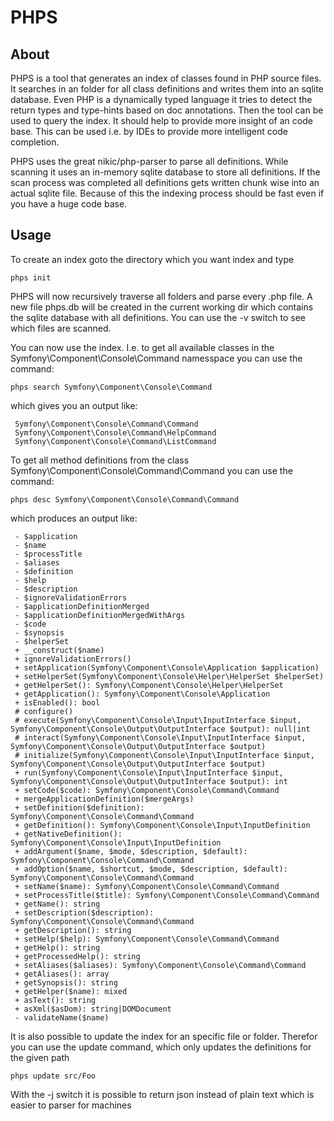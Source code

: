 PHPS
====

## About

PHPS is a tool that generates an index of classes found in PHP source files.
It searches in an folder for all class definitions and writes them into an 
sqlite database. Even PHP is a dynamically typed language it tries to detect the
return types and type-hints based on doc annotations. Then the tool can be used 
to query the index. It should help to provide more insight of an code base. This 
can be used i.e. by IDEs to provide more intelligent code completion.

PHPS uses the great nikic/php-parser to parse all definitions. While scanning it
uses an in-memory sqlite database to store all definitions. If the scan process 
was completed all definitions gets written chunk wise into an actual sqlite 
file. Because of this the indexing process should be fast even if you have a 
huge code base.

## Usage

To create an index goto the directory which you want index and type

    phps init

PHPS will now recursively traverse all folders and parse every .php file. A new
file phps.db will be created in the current working dir which contains the 
sqlite database with all definitions. You can use the -v switch to see which
files are scanned.

You can now use the index. I.e. to get all available classes in the 
Symfony\Component\Console\Command namesspace you can use the command:

    phps search Symfony\Component\Console\Command

which gives you an output like:

     Symfony\Component\Console\Command\Command
     Symfony\Component\Console\Command\HelpCommand
     Symfony\Component\Console\Command\ListCommand

To get all method definitions from the class 
Symfony\Component\Console\Command\Command you can use the command:

    phps desc Symfony\Component\Console\Command\Command

which produces an output like:

     - $application
     - $name
     - $processTitle
     - $aliases
     - $definition
     - $help
     - $description
     - $ignoreValidationErrors
     - $applicationDefinitionMerged
     - $applicationDefinitionMergedWithArgs
     - $code
     - $synopsis
     - $helperSet
     + __construct($name)
     + ignoreValidationErrors()
     + setApplication(Symfony\Component\Console\Application $application)
     + setHelperSet(Symfony\Component\Console\Helper\HelperSet $helperSet)
     + getHelperSet(): Symfony\Component\Console\Helper\HelperSet
     + getApplication(): Symfony\Component\Console\Application
     + isEnabled(): bool
     # configure()
     # execute(Symfony\Component\Console\Input\InputInterface $input, Symfony\Component\Console\Output\OutputInterface $output): null|int
     # interact(Symfony\Component\Console\Input\InputInterface $input, Symfony\Component\Console\Output\OutputInterface $output)
     # initialize(Symfony\Component\Console\Input\InputInterface $input, Symfony\Component\Console\Output\OutputInterface $output)
     + run(Symfony\Component\Console\Input\InputInterface $input, Symfony\Component\Console\Output\OutputInterface $output): int
     + setCode($code): Symfony\Component\Console\Command\Command
     + mergeApplicationDefinition($mergeArgs)
     + setDefinition($definition): Symfony\Component\Console\Command\Command
     + getDefinition(): Symfony\Component\Console\Input\InputDefinition
     + getNativeDefinition(): Symfony\Component\Console\Input\InputDefinition
     + addArgument($name, $mode, $description, $default): Symfony\Component\Console\Command\Command
     + addOption($name, $shortcut, $mode, $description, $default): Symfony\Component\Console\Command\Command
     + setName($name): Symfony\Component\Console\Command\Command
     + setProcessTitle($title): Symfony\Component\Console\Command\Command
     + getName(): string
     + setDescription($description): Symfony\Component\Console\Command\Command
     + getDescription(): string
     + setHelp($help): Symfony\Component\Console\Command\Command
     + getHelp(): string
     + getProcessedHelp(): string
     + setAliases($aliases): Symfony\Component\Console\Command\Command
     + getAliases(): array
     + getSynopsis(): string
     + getHelper($name): mixed
     + asText(): string
     + asXml($asDom): string|DOMDocument
     - validateName($name)

It is also possible to update the index for an specific file or folder. Therefor
you can use the update command, which only updates the definitions for the given
path

    phps update src/Foo

With the -j switch it is possible to return json instead of plain text which is
easier to parser for machines
